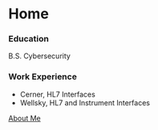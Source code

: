 # Home

### Education
B.S. Cybersecurity

### Work Experience
- Cerner, HL7 Interfaces
- Wellsky, HL7 and Instrument Interfaces

[About Me](https://scottikus.github.io/about/about.html)
